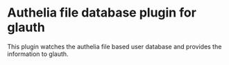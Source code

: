 # Authelia file database plugin for glauth

This plugin watches the authelia file based user database and provides the information
to glauth.
